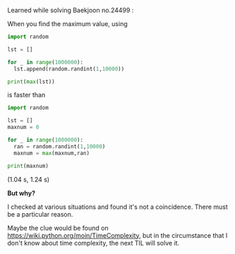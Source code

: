 Learned while solving Baekjoon no.24499 :


When you find the maximum value, using

~~~Python
import random

lst = []

for _ in range(1000000):
  lst.append(random.randint(1,10000))

print(max(lst))
~~~

is faster than

~~~Python
import random

lst = []
maxnum = 0

for _ in range(1000000):
  ran = random.randint(1,10000)
  maxnum = max(maxnum,ran)

print(maxnum)
~~~

(1.04 s, 1.24 s)

**But why?**

I checked at various situations and found it's not a coincidence. There must be a particular reason.

Maybe the clue would be found on https://wiki.python.org/moin/TimeComplexity, but in the circumstance that I don't know about time complexity, the next TIL will solve it.
